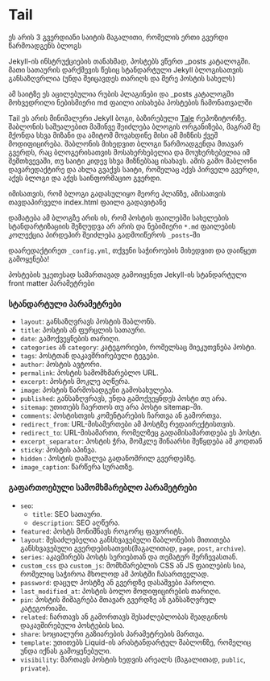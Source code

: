 # Tail

ეს არის 3 გვერდიანი საიტის მაგალითი, რომელის ერთი გვერდი წარმოადგენს ბლოგს

Jekyll-ის ინსტრუქციების თანახმად, პოსტებს ვწერთ _posts კატალოგში. მათი სათაურის დარქმევის წესიც სტანდარტული Jekyll ბლოგისათვის განსაზღვრლია (უნდა შეიცავდეს თარიღს და მერე პოსტის სახელს)

ამ საიტზე ეს აცილებულია რუბის პლაგინები და _posts კატალოგში მოხვედრილი ნებისმიერი md ფაილი აისახება პოსტების ჩამონათვალში



Tail ეს არის მინიმალერი Jekyll  ბოგი, ბაზირებული [Tale](https://github.com/chesterhow/tale) რეპოზიტორზე.
შაბლონის საშუალებით მაშინვე შეიძლება ბლოგის ორგანიზება, მაგრამ მე მქონდა სხვა მიზანი და ამიტომ მოვახდინე მისი ამ მიზნის ქვეშ მოდიფიცირება.
შაბლონის მიხედვით ბლოგი წარმოადგენდა მთავარ გვერდს, რაც ბლოგერისათვის მოსახერხებელია და მოუხერხებელია იმ შემთხვევაში, თუ საიტი კიდევ სხვა მიზნებსაც ისახავს. ამის გამო შაბლონი დავარედაქტირე და ახლა გვაქვს საიტი, რომელაც აქვს პირველი გვერდი, აქვს ბლოგი და აქვს საინფორმაციო გვერდი.

იმისათვის, რომ ბლოგი გადასულიყო მეორე პლანზე, ამისათვის თავდაპირველი index.html ფაილი გადავიტანე

დამატება ამ ბლოგზე არის ის, რომ პოსტის ფაილებში სახელების სტანდარტიზაციის შეზღუდვა არ არის და ნებიმიერი `*.md`  ფაილების კოლექცია პირდეპირ შეიძლება გადმოიწეროს `_posts`-ში

დაარედაქტირეთ  `_config.yml`, თქვენი საჭიროების მიხედვით და დაიწყეთ გამოყენება!

პოსტების უკეთესად სამართავად გამოიყენეთ Jekyll-ის სტანდარტული front matter პარამეტრები



### სტანდარტული პარამეტრები

- `layout`: განსაზღვრავს პოსტის შაბლონს.
- `title`: პოსტის ან ფურცლის სათაური.
- `date`: გამოქვეყნების თარიღი.
- `categories` ან `category`: კატეგორიები, რომელსაც მიეკუთვნება პოსტი.
- `tags`: პოსტთან დაკავშრირებული ტეგები.
- `author`: პოსტის ავტორი.
- `permalink`: პოსტის სამომხმარებლო URL.
- `excerpt`: პოსტის მოკლე აღწერა.
- `image`: პოსტის წარმოსადგენი გამოსახულება.
- `published`: განსაზღვრავს, უნდა გამოქვეყნდეს პოსტი თუ არა.
- `sitemap`: უთითებს ჩაერთოს თუ არა პოსტი sitemap-ში.
- `comments`: პოსტისთვის კომენტარების ჩართვა ან გამორთვა.
- `redirect_from`: URL-მისამერთები ამ პოსტზე რედაირექტისთვის.
- `redirect_to`: URL-მისამართი, რომელზეც გადამისამართდება ეს პოსტი.
- `excerpt_separator`: პოსტის ჭრა, მომკლე შინაარსი შეწყდება ამ კოდთან <!--more-->
- `sticky`: პოსტის აპინვა.
- `hidden` : პოსტის დამალვა გადანომრილ გვერდებზე.
- `image_caption`: წარწერა სურათზე.



### გაფართოებული სამომხმარებლო პარამეტრები

- `seo`:
  - `title`:  SEO სათაური.
  - `description`: SEO აღწერა.
- `featured`: პოსტს მონიშნავს როგორც ფავორიტს.
- `layout`: შესაძლებელია განსხვავებული შაბლონების მითითება განსხვავებული გვერდებისათვის(მაგალითად, `page`, `post`, `archive`).
- `series`: აკავშირებს პოსტს სერიებთან და თემატურ შერჩევასთან.
- `custom_css` და `custom_js`: მომხმარებლის  CSS ან JS ფაილების სია, რომელიც საჭიროა მხოლოდ ამ პოსტში ჩასართველად.
- `password`: დაცულ პოსტზე ან გვერდზე დასაშვები პაროლი.
- `last_modified_at`: პოსტის ბოლო მოდიფიცირების თარიღი.
- `pin`: პოსტის მიმაგრება მთავარ გვერდზე ან განსაზღვრულ კატეგორიაში.
- `related`: ჩართავს ან გამორთავს შესაძლებლობას შეადგინოს დაკავშირებული პოსტების სია.
- `share`: სოციალური გაზიარების პარამეტრების მართვა.
- `template`: უთითებს Liquid-ის არასტანდარტულ შაბლონზე, რომელიც უნდა იქნას გამოყენებული.
- `visibility`: მართავს პოსტის ხედვის არეალს (მაგალითად, `public`, `private`).
